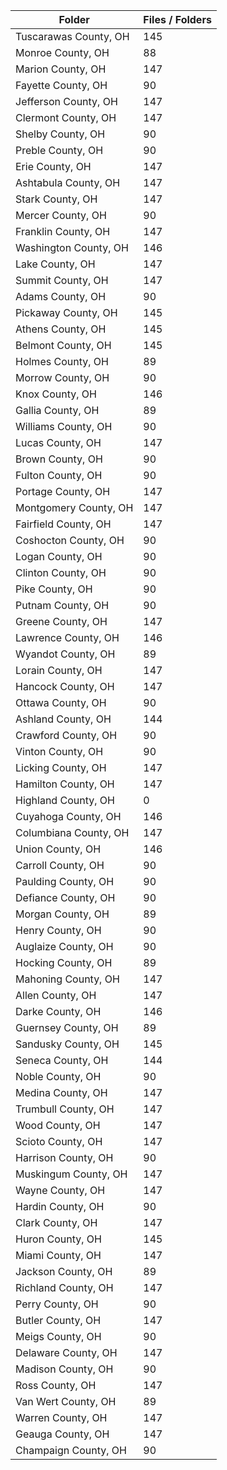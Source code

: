 | Folder                |   Files / Folders |
|-----------------------|-------------------|
| Tuscarawas County, OH |               145 |
| Monroe County, OH     |                88 |
| Marion County, OH     |               147 |
| Fayette County, OH    |                90 |
| Jefferson County, OH  |               147 |
| Clermont County, OH   |               147 |
| Shelby County, OH     |                90 |
| Preble County, OH     |                90 |
| Erie County, OH       |               147 |
| Ashtabula County, OH  |               147 |
| Stark County, OH      |               147 |
| Mercer County, OH     |                90 |
| Franklin County, OH   |               147 |
| Washington County, OH |               146 |
| Lake County, OH       |               147 |
| Summit County, OH     |               147 |
| Adams County, OH      |                90 |
| Pickaway County, OH   |               145 |
| Athens County, OH     |               145 |
| Belmont County, OH    |               145 |
| Holmes County, OH     |                89 |
| Morrow County, OH     |                90 |
| Knox County, OH       |               146 |
| Gallia County, OH     |                89 |
| Williams County, OH   |                90 |
| Lucas County, OH      |               147 |
| Brown County, OH      |                90 |
| Fulton County, OH     |                90 |
| Portage County, OH    |               147 |
| Montgomery County, OH |               147 |
| Fairfield County, OH  |               147 |
| Coshocton County, OH  |                90 |
| Logan County, OH      |                90 |
| Clinton County, OH    |                90 |
| Pike County, OH       |                90 |
| Putnam County, OH     |                90 |
| Greene County, OH     |               147 |
| Lawrence County, OH   |               146 |
| Wyandot County, OH    |                89 |
| Lorain County, OH     |               147 |
| Hancock County, OH    |               147 |
| Ottawa County, OH     |                90 |
| Ashland County, OH    |               144 |
| Crawford County, OH   |                90 |
| Vinton County, OH     |                90 |
| Licking County, OH    |               147 |
| Hamilton County, OH   |               147 |
| Highland County, OH   |                 0 |
| Cuyahoga County, OH   |               146 |
| Columbiana County, OH |               147 |
| Union County, OH      |               146 |
| Carroll County, OH    |                90 |
| Paulding County, OH   |                90 |
| Defiance County, OH   |                90 |
| Morgan County, OH     |                89 |
| Henry County, OH      |                90 |
| Auglaize County, OH   |                90 |
| Hocking County, OH    |                89 |
| Mahoning County, OH   |               147 |
| Allen County, OH      |               147 |
| Darke County, OH      |               146 |
| Guernsey County, OH   |                89 |
| Sandusky County, OH   |               145 |
| Seneca County, OH     |               144 |
| Noble County, OH      |                90 |
| Medina County, OH     |               147 |
| Trumbull County, OH   |               147 |
| Wood County, OH       |               147 |
| Scioto County, OH     |               147 |
| Harrison County, OH   |                90 |
| Muskingum County, OH  |               147 |
| Wayne County, OH      |               147 |
| Hardin County, OH     |                90 |
| Clark County, OH      |               147 |
| Huron County, OH      |               145 |
| Miami County, OH      |               147 |
| Jackson County, OH    |                89 |
| Richland County, OH   |               147 |
| Perry County, OH      |                90 |
| Butler County, OH     |               147 |
| Meigs County, OH      |                90 |
| Delaware County, OH   |               147 |
| Madison County, OH    |                90 |
| Ross County, OH       |               147 |
| Van Wert County, OH   |                89 |
| Warren County, OH     |               147 |
| Geauga County, OH     |               147 |
| Champaign County, OH  |                90 |